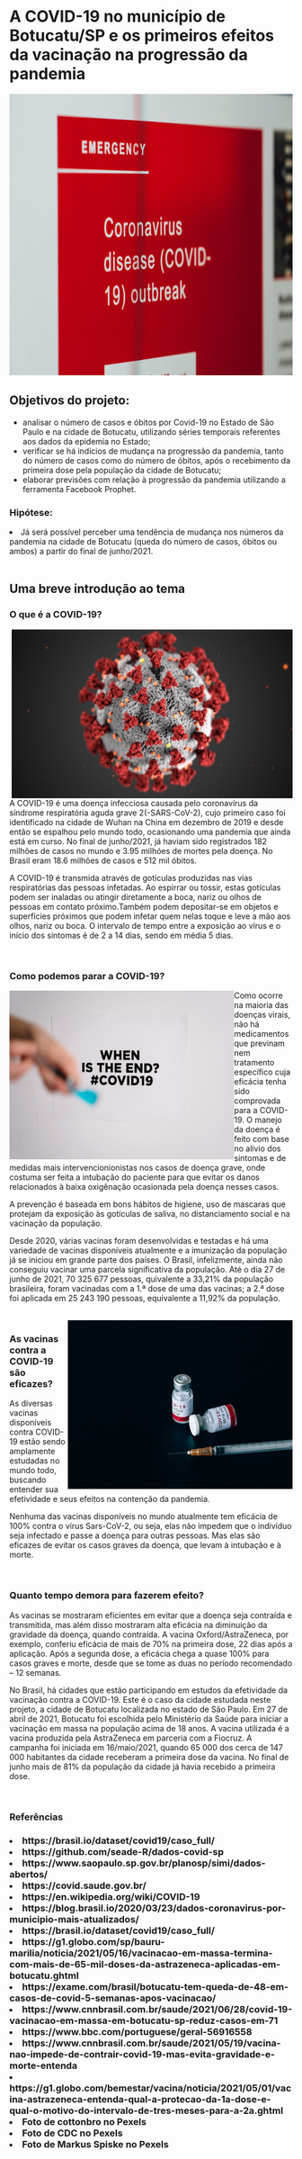 <h1>A COVID-19 no município de Botucatu/SP e os primeiros efeitos da vacinação na progressão da pandemia </h1>

 
<img src="https://github.com/camilasp/Previsao_COVID-19/blob/master/images/pexels-markus-spiske-3970332.jpg" width="1000" height="500">

<h2>Objetivos do projeto:</h2>

*  analisar o número de casos e óbitos por Covid-19 no Estado de São Paulo e na cidade de Botucatu,  utilizando séries temporais referentes aos dados da epidemia no Estado;
* verificar se há indícios de mudança na progressão da pandemia, tanto do número de casos como do número de óbitos, após o recebimento da primeira dose pela população da cidade de Botucatu;
* elaborar previsões com relação à progressão da pandemia utilizando a ferramenta Facebook Prophet.

<h3> Hipótese: </h3>
<li> Já será possível perceber uma tendência de mudança nos números da pandemia na cidade de Botucatu (queda do número de casos, óbitos ou ambos) a partir do final de     junho/2021.</li>
<br>


<h2> Uma breve introdução ao tema</h2>

<h3> O que é a COVID-19?</h3>

<img src="https://github.com/camilasp/Previsao_COVID-19/blob/master/images/pexels-cdc-3993212.jpg" align="right" width ="500" height="300">

<p> A COVID-19 é uma doença infecciosa causada pelo coronavírus da síndrome respiratória aguda grave 2(-SARS-CoV-2), 
cujo primeiro caso foi identificado na cidade de Wuhan na China em dezembro de 2019 e desde então se espalhou pelo mundo todo, ocasionando uma pandemia que ainda está em curso. 
No final de junho/2021, já haviam sido registrados 182 milhões de casos no mundo e 3.95 milhóes de mortes pela doença. No Brasil eram 18.6 milhões de casos e 512 mil óbitos. </p>
 
<p>A COVID-19 é transmida através de gotículas produzidas nas vias respiratórias das pessoas infetadas. Ao espirrar ou tossir, 
estas gotículas podem ser inaladas ou atingir diretamente a boca, nariz ou olhos de pessoas em contato próximo.Também podem depositar-se em objetos e 
superfícies próximos que podem infetar quem nelas toque e leve a mão aos olhos, nariz ou boca. O intervalo de tempo entre a exposição ao vírus e
o início dos sintomas é de 2 a 14 dias, sendo em média 5 dias.</p>
<br>


<h3> Como podemos parar a COVID-19?</h3>

<img src="https://github.com/camilasp/Previsao_COVID-19/blob/master/images/pexels-cottonbro-3952238%20(1).jpg" align="left" width ="400" height="300">

<p>Como ocorre na maioria das doenças virais, não há medicamentos que previnam nem tratamento específico cuja eficácia tenha sido
comprovada para a COVID-19. O manejo da doença é feito com base no alívio dos sintomas e de medidas mais intervencionionistas nos casos de doença grave,
onde costuma ser feita a intubação do paciente para que evitar os danos relacionados à baixa oxigênação ocasionada pela doença nesses casos.</p>

<p>A prevenção é baseada em bons hábitos de higiene, uso de mascaras que protejam da exposição às gotículas de saliva, no distanciamento social  e 
na vacinação da população.</p>
 

<p>Desde 2020, várias vacinas foram desenvolvidas e testadas e há uma variedade de vacinas disponíveis atualmente e a imunização da população já se iniciou 
em grande parte dos países. O Brasil, infelizmente, ainda não conseguiu vacinar uma parcela significativa da população. Até o dia 27 de junho de 2021, 70 325 677 pessoas, 
quivalente a 33,21% da população brasileira, foram vacinadas com a 1.ª dose de uma das vacinas; a 2.ª dose foi aplicada em 25 243 190 pessoas, 
equivalente a 11,92% da população. </p>
<br>


<a>
<img src="https://github.com/camilasp/Previsao_COVID-19/blob/master/images/pexels-nataliya-vaitkevich-5863389.jpg" width ="400" height="300" align= "right">
 </a>
 <h3> As vacinas contra a COVID-19 são eficazes?</h3>

<p> As diversas vacinas disponíveis contra COVID-19 estão sendo amplamente estudadas no mundo todo, buscando entender sua efetividade e seus efeitos na contenção da pandemia.</p>

<p>Nenhuma das vacinas disponíveis no mundo atualmente tem eficácia de 100% contra o vírus Sars-CoV-2, ou seja, elas não impedem que o indivíduo seja infectado e passe a doença para outras pessoas. Mas elas são eficazes de evitar os casos graves da doença, que levam à intubação e à morte.</p>
<br>

<h3> Quanto tempo demora para fazerem efeito?</h3>

<p>As vacinas se mostraram eficientes em evitar que a doença seja contraída e transmitida, mas além disso mostraram alta eficácia na diminuição da gravidade da doença, quando contraída. A vacina Oxford/AstraZeneca, por exemplo, conferiu eficácia de mais de 70% na primeira dose, 22 dias após a aplicação. Após a segunda dose, a eficácia chega a quase 100% para casos graves e morte, desde que se tome as duas no período recomendado – 12 semanas. </p>

<p>No Brasil, há cidades que estão participando em estudos da efetividade da vacinação contra a COVID-19. Este é o caso da cidade estudada neste projeto, a cidade de Botucatu localizada no estado de São Paulo. Em 27 de abril de 2021, Botucatu foi escolhida pelo Ministério da Saúde para iniciar a vacinação em massa na população acima de 18 anos. A vacina utilizada é a vacina produzida pela AstraZeneca em parceria com a Fiocruz. A campanha foi iniciada em 16/maio/2021, quando 65 000 dos cerca de 147 000 habitantes da cidade receberam a primeira dose da vacina. No final de junho mais de 81% da população da cidade já havia recebido a primeira dose.</p>
<br>



<h3> Referências<h3>
<li> https://brasil.io/dataset/covid19/caso_full/
<li> https://github.com/seade-R/dados-covid-sp
<li> https://www.saopaulo.sp.gov.br/planosp/simi/dados-abertos/
<li> https://covid.saude.gov.br/
<li> https://en.wikipedia.org/wiki/COVID-19
<li> https://blog.brasil.io/2020/03/23/dados-coronavirus-por-municipio-mais-atualizados/
<li> https://brasil.io/dataset/covid19/caso_full/
<li> https://g1.globo.com/sp/bauru-marilia/noticia/2021/05/16/vacinacao-em-massa-termina-com-mais-de-65-mil-doses-da-astrazeneca-aplicadas-em-botucatu.ghtml
<li> https://exame.com/brasil/botucatu-tem-queda-de-48-em-casos-de-covid-5-semanas-apos-vacinacao/
<li> https://www.cnnbrasil.com.br/saude/2021/06/28/covid-19-vacinacao-em-massa-em-botucatu-sp-reduz-casos-em-71
<li> https://www.bbc.com/portuguese/geral-56916558
<li> https://www.cnnbrasil.com.br/saude/2021/05/19/vacina-nao-impede-de-contrair-covid-19-mas-evita-gravidade-e-morte-entenda
<li> https://g1.globo.com/bemestar/vacina/noticia/2021/05/01/vacina-astrazeneca-entenda-qual-a-protecao-da-1a-dose-e-qual-o-motivo-do-intervalo-de-tres-meses-para-a-2a.ghtml
<li> Foto de cottonbro no Pexels
<li> Foto de CDC no Pexels
<li> Foto de Markus Spiske no Pexels

